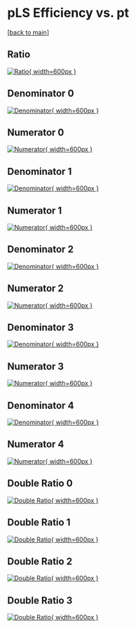 # pLS Efficiency vs. pt

[[back to main](./)]



## Ratio

[![Ratio](../mtv/var/pLS_loweta_13_1_eff_pt.png){ width=600px }](../mtv/var/pLS_loweta_13_1_eff_pt.pdf)

## Denominator 0

[![Denominator](../mtv/den/pLS_loweta_13_1_eff_pt_den0.png){ width=600px }](../mtv/den/pLS_loweta_13_1_eff_pt_den0.pdf)

## Numerator 0

[![Numerator](../mtv/num/pLS_loweta_13_1_eff_pt_num0.png){ width=600px }](../mtv/num/pLS_loweta_13_1_eff_pt_num0.pdf)

## Denominator 1

[![Denominator](../mtv/den/pLS_loweta_13_1_eff_pt_den1.png){ width=600px }](../mtv/den/pLS_loweta_13_1_eff_pt_den1.pdf)

## Numerator 1

[![Numerator](../mtv/num/pLS_loweta_13_1_eff_pt_num1.png){ width=600px }](../mtv/num/pLS_loweta_13_1_eff_pt_num1.pdf)

## Denominator 2

[![Denominator](../mtv/den/pLS_loweta_13_1_eff_pt_den2.png){ width=600px }](../mtv/den/pLS_loweta_13_1_eff_pt_den2.pdf)

## Numerator 2

[![Numerator](../mtv/num/pLS_loweta_13_1_eff_pt_num2.png){ width=600px }](../mtv/num/pLS_loweta_13_1_eff_pt_num2.pdf)

## Denominator 3

[![Denominator](../mtv/den/pLS_loweta_13_1_eff_pt_den3.png){ width=600px }](../mtv/den/pLS_loweta_13_1_eff_pt_den3.pdf)

## Numerator 3

[![Numerator](../mtv/num/pLS_loweta_13_1_eff_pt_num3.png){ width=600px }](../mtv/num/pLS_loweta_13_1_eff_pt_num3.pdf)

## Denominator 4

[![Denominator](../mtv/den/pLS_loweta_13_1_eff_pt_den4.png){ width=600px }](../mtv/den/pLS_loweta_13_1_eff_pt_den4.pdf)

## Numerator 4

[![Numerator](../mtv/num/pLS_loweta_13_1_eff_pt_num4.png){ width=600px }](../mtv/num/pLS_loweta_13_1_eff_pt_num4.pdf)

## Double Ratio 0

[![Double Ratio](../mtv/ratio/pLS_loweta_13_1_eff_pt_ratio0.png){ width=600px }](../mtv/ratio/pLS_loweta_13_1_eff_pt_ratio0.pdf)

## Double Ratio 1

[![Double Ratio](../mtv/ratio/pLS_loweta_13_1_eff_pt_ratio1.png){ width=600px }](../mtv/ratio/pLS_loweta_13_1_eff_pt_ratio1.pdf)

## Double Ratio 2

[![Double Ratio](../mtv/ratio/pLS_loweta_13_1_eff_pt_ratio2.png){ width=600px }](../mtv/ratio/pLS_loweta_13_1_eff_pt_ratio2.pdf)

## Double Ratio 3

[![Double Ratio](../mtv/ratio/pLS_loweta_13_1_eff_pt_ratio3.png){ width=600px }](../mtv/ratio/pLS_loweta_13_1_eff_pt_ratio3.pdf)

